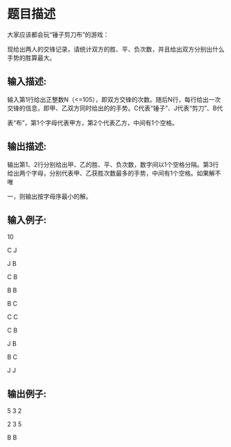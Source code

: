 # 题目描述
大家应该都会玩“锤子剪刀布”的游戏：

现给出两人的交锋记录，请统计双方的胜、平、负次数，并且给出双方分别出什么手势的胜算最大。

## 输入描述:
输入第1行给出正整数N（<=105），即双方交锋的次数。随后N行，每行给出一次交锋的信息，即甲、乙双方同时给出的的手势。C代表“锤子”、J代表“剪刀”、B代

表“布”，第1个字母代表甲方，第2个代表乙方，中间有1个空格。


## 输出描述:
输出第1、2行分别给出甲、乙的胜、平、负次数，数字间以1个空格分隔。第3行给出两个字母，分别代表甲、乙获胜次数最多的手势，中间有1个空格。如果解不唯

一，则输出按字母序最小的解。

## 输入例子:
10

C J

J B

C B

B B

B C

C C

C B

J B

B C

J J

## 输出例子:
5 3 2

2 3 5

B B